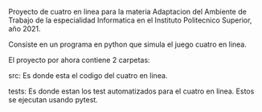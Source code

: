 Proyecto de cuatro en linea para la materia Adaptacion del Ambiente de Trabajo de la especialidad Informatica en el Instituto Politecnico Superior, año 2021.

Consiste en un programa en python que simula el juego cuatro en linea.

El proyecto por ahora contiene 2 carpetas:

src: Es donde esta el codigo del cuatro en linea.

tests: Es donde estan los test automatizados para el cuatro en linea. Estos se ejecutan usando pytest.
